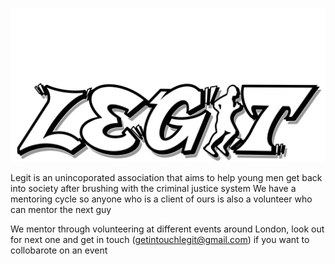 
![Alt Text](/assets/img/logo.png)


<centre>
Legit is an unincoporated association that aims to help young men get back into society after brushing with the criminal justice system    
</centre>


<centre>
We have a mentoring cycle so anyone who is a client of ours is also a volunteer who can mentor the next guy   

We mentor through volunteering at different events around London, look out for next one and get in touch (getintouchlegit@gmail.com) if you want to collobarote on an event        
</centre>
